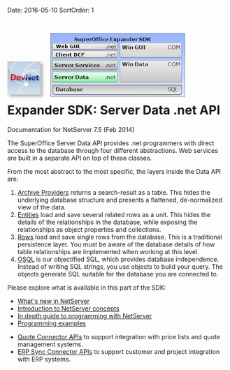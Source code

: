 Date: 2016-05-10
SortOrder: 1

![](images/devnet_logo.png) ![](expander-sdk.jpg)
Expander SDK: Server Data .net API
==================================

Documentation for NetServer 7.5
(Feb 2014)

The SuperOffice Server Data API provides .net programmers with direct access to the database through four different abstractions. Web services are built in a separate API on top of these classes.

From the most abstract to the most specific, the layers inside the Data API are:

1.  [Archive Providers](Developer's%20Guide/Archives/Archives.htm) returns a search-result as a table. This hides the underlying database structure and presents a flattened, de-normalized view of the data.
2.  [Entities](Developer's%20Guide/Entities/Entities.htm) load and save several related rows as a unit. This hides the details of the relationships in the database, while exposing the relationships as object properties and collections.
3.  [Rows](Developer's%20Guide/Rows/Rows.htm) load and save single rows from the database. This is a traditional persistence layer. You must be aware of the database details of how table relationships are implemented when working at this level.
4.  [OSQL](Developer's%20Guide/OSQL/OSQL.htm) is our objectified SQL, which provides database independence. Instead of writing SQL strings, you use objects to build your query. The objects generate SQL suitable for the database you are connected to.

Please explore what is available in this part of the SDK:
-   [What's new in NetServer](What's%20new/What's%20new.htm)
-   [Introduction to NetServer concepts](Introduction/Introduction.htm)
-   [In depth guide to programming with NetServer](Developer's%20Guide/Developer's%20Guide.htm)
-   [Programming examples](Examples/Examples.htm)

<!-- -->

-   [Quote Connector APIs](Developer's%20Guide/ERP%20Connectors/ERP%20Quote%20Connector%20Interface/ERP%20Quote%20Connector%20Interface.htm) to support integration with price lists and quote management systems.
-   [ERP Sync Connector APIs](Developer's%20Guide/ERP%20Connectors/ERP%20Sync%20Connector%20Interface/ERP%20Sync%20Connector%20Interface.htm) to support customer and project integration with ERP systems.
